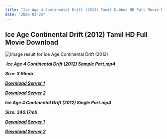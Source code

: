 ```yaml
---
title: "Ice Age 4 Continental Drift (2012) Tamil Dubbed HD Full Movie Download"
date: "2020-03-25"
---
```


## Ice Age Continental Drift (2012) Tamil HD Full Movie Download

![Image result for Ice Age Continental Drift (2012)](https://m.media-amazon.com/images/M/MV5BMzg3NjYxODk4Ml5BMl5BanBnXkFtZTcwNTU4MTI3Nw@@._V1_SY1000_CR0,0,675,1000_AL_.jpg) 

 _**Ice Age 4 Continental Drift (2012) Sample Part.mp4**_

_**Size: 3.95mb**_

[_**Download Server 1**_](http://du.wetransfer.vip/files/Tamil{fd620c6e78cfff08ebfb4d2d3131a235617ba7e0206610644c5f25f325d4dc51}20Dubbed{fd620c6e78cfff08ebfb4d2d3131a235617ba7e0206610644c5f25f325d4dc51}20Movies/Tamil{fd620c6e78cfff08ebfb4d2d3131a235617ba7e0206610644c5f25f325d4dc51}20Dubbed{fd620c6e78cfff08ebfb4d2d3131a235617ba7e0206610644c5f25f325d4dc51}20Collections/Ice{fd620c6e78cfff08ebfb4d2d3131a235617ba7e0206610644c5f25f325d4dc51}20Age{fd620c6e78cfff08ebfb4d2d3131a235617ba7e0206610644c5f25f325d4dc51}20Quadrilogy{fd620c6e78cfff08ebfb4d2d3131a235617ba7e0206610644c5f25f325d4dc51}20Collections/Ice{fd620c6e78cfff08ebfb4d2d3131a235617ba7e0206610644c5f25f325d4dc51}20Age{fd620c6e78cfff08ebfb4d2d3131a235617ba7e0206610644c5f25f325d4dc51}20Continental{fd620c6e78cfff08ebfb4d2d3131a235617ba7e0206610644c5f25f325d4dc51}20Drift{fd620c6e78cfff08ebfb4d2d3131a235617ba7e0206610644c5f25f325d4dc51}20(2012)/Ice{fd620c6e78cfff08ebfb4d2d3131a235617ba7e0206610644c5f25f325d4dc51}20Age{fd620c6e78cfff08ebfb4d2d3131a235617ba7e0206610644c5f25f325d4dc51}20Continental{fd620c6e78cfff08ebfb4d2d3131a235617ba7e0206610644c5f25f325d4dc51}20Drift{fd620c6e78cfff08ebfb4d2d3131a235617ba7e0206610644c5f25f325d4dc51}20(2012){fd620c6e78cfff08ebfb4d2d3131a235617ba7e0206610644c5f25f325d4dc51}20Sample{fd620c6e78cfff08ebfb4d2d3131a235617ba7e0206610644c5f25f325d4dc51}20HD.mp4)

[_**Download Server 2**_](http://du.wetransfer.vip/files/Tamil{fd620c6e78cfff08ebfb4d2d3131a235617ba7e0206610644c5f25f325d4dc51}20Dubbed{fd620c6e78cfff08ebfb4d2d3131a235617ba7e0206610644c5f25f325d4dc51}20Movies/Tamil{fd620c6e78cfff08ebfb4d2d3131a235617ba7e0206610644c5f25f325d4dc51}20Dubbed{fd620c6e78cfff08ebfb4d2d3131a235617ba7e0206610644c5f25f325d4dc51}20Collections/Ice{fd620c6e78cfff08ebfb4d2d3131a235617ba7e0206610644c5f25f325d4dc51}20Age{fd620c6e78cfff08ebfb4d2d3131a235617ba7e0206610644c5f25f325d4dc51}20Quadrilogy{fd620c6e78cfff08ebfb4d2d3131a235617ba7e0206610644c5f25f325d4dc51}20Collections/Ice{fd620c6e78cfff08ebfb4d2d3131a235617ba7e0206610644c5f25f325d4dc51}20Age{fd620c6e78cfff08ebfb4d2d3131a235617ba7e0206610644c5f25f325d4dc51}20Continental{fd620c6e78cfff08ebfb4d2d3131a235617ba7e0206610644c5f25f325d4dc51}20Drift{fd620c6e78cfff08ebfb4d2d3131a235617ba7e0206610644c5f25f325d4dc51}20(2012)/Ice{fd620c6e78cfff08ebfb4d2d3131a235617ba7e0206610644c5f25f325d4dc51}20Age{fd620c6e78cfff08ebfb4d2d3131a235617ba7e0206610644c5f25f325d4dc51}20Continental{fd620c6e78cfff08ebfb4d2d3131a235617ba7e0206610644c5f25f325d4dc51}20Drift{fd620c6e78cfff08ebfb4d2d3131a235617ba7e0206610644c5f25f325d4dc51}20(2012){fd620c6e78cfff08ebfb4d2d3131a235617ba7e0206610644c5f25f325d4dc51}20Sample{fd620c6e78cfff08ebfb4d2d3131a235617ba7e0206610644c5f25f325d4dc51}20HD.mp4)

_**Ice Age 4 Continental Drift (2012) Single Part.mp4**_

_**Size: 340.17mb**_

[_**Download Server 1**_](http://du.wetransfer.vip/files/Tamil{fd620c6e78cfff08ebfb4d2d3131a235617ba7e0206610644c5f25f325d4dc51}20Dubbed{fd620c6e78cfff08ebfb4d2d3131a235617ba7e0206610644c5f25f325d4dc51}20Movies/Tamil{fd620c6e78cfff08ebfb4d2d3131a235617ba7e0206610644c5f25f325d4dc51}20Dubbed{fd620c6e78cfff08ebfb4d2d3131a235617ba7e0206610644c5f25f325d4dc51}20Collections/Ice{fd620c6e78cfff08ebfb4d2d3131a235617ba7e0206610644c5f25f325d4dc51}20Age{fd620c6e78cfff08ebfb4d2d3131a235617ba7e0206610644c5f25f325d4dc51}20Quadrilogy{fd620c6e78cfff08ebfb4d2d3131a235617ba7e0206610644c5f25f325d4dc51}20Collections/Ice{fd620c6e78cfff08ebfb4d2d3131a235617ba7e0206610644c5f25f325d4dc51}20Age{fd620c6e78cfff08ebfb4d2d3131a235617ba7e0206610644c5f25f325d4dc51}20Continental{fd620c6e78cfff08ebfb4d2d3131a235617ba7e0206610644c5f25f325d4dc51}20Drift{fd620c6e78cfff08ebfb4d2d3131a235617ba7e0206610644c5f25f325d4dc51}20(2012)/Ice{fd620c6e78cfff08ebfb4d2d3131a235617ba7e0206610644c5f25f325d4dc51}20Age{fd620c6e78cfff08ebfb4d2d3131a235617ba7e0206610644c5f25f325d4dc51}20Continental{fd620c6e78cfff08ebfb4d2d3131a235617ba7e0206610644c5f25f325d4dc51}20Drift{fd620c6e78cfff08ebfb4d2d3131a235617ba7e0206610644c5f25f325d4dc51}20(2012){fd620c6e78cfff08ebfb4d2d3131a235617ba7e0206610644c5f25f325d4dc51}20Single{fd620c6e78cfff08ebfb4d2d3131a235617ba7e0206610644c5f25f325d4dc51}20Part{fd620c6e78cfff08ebfb4d2d3131a235617ba7e0206610644c5f25f325d4dc51}20HD.mp4)

_**[Download Server 2](http://du.wetransfer.vip/files/Tamil{fd620c6e78cfff08ebfb4d2d3131a235617ba7e0206610644c5f25f325d4dc51}20Dubbed{fd620c6e78cfff08ebfb4d2d3131a235617ba7e0206610644c5f25f325d4dc51}20Movies/Tamil{fd620c6e78cfff08ebfb4d2d3131a235617ba7e0206610644c5f25f325d4dc51}20Dubbed{fd620c6e78cfff08ebfb4d2d3131a235617ba7e0206610644c5f25f325d4dc51}20Collections/Ice{fd620c6e78cfff08ebfb4d2d3131a235617ba7e0206610644c5f25f325d4dc51}20Age{fd620c6e78cfff08ebfb4d2d3131a235617ba7e0206610644c5f25f325d4dc51}20Quadrilogy{fd620c6e78cfff08ebfb4d2d3131a235617ba7e0206610644c5f25f325d4dc51}20Collections/Ice{fd620c6e78cfff08ebfb4d2d3131a235617ba7e0206610644c5f25f325d4dc51}20Age{fd620c6e78cfff08ebfb4d2d3131a235617ba7e0206610644c5f25f325d4dc51}20Continental{fd620c6e78cfff08ebfb4d2d3131a235617ba7e0206610644c5f25f325d4dc51}20Drift{fd620c6e78cfff08ebfb4d2d3131a235617ba7e0206610644c5f25f325d4dc51}20(2012)/Ice{fd620c6e78cfff08ebfb4d2d3131a235617ba7e0206610644c5f25f325d4dc51}20Age{fd620c6e78cfff08ebfb4d2d3131a235617ba7e0206610644c5f25f325d4dc51}20Continental{fd620c6e78cfff08ebfb4d2d3131a235617ba7e0206610644c5f25f325d4dc51}20Drift{fd620c6e78cfff08ebfb4d2d3131a235617ba7e0206610644c5f25f325d4dc51}20(2012){fd620c6e78cfff08ebfb4d2d3131a235617ba7e0206610644c5f25f325d4dc51}20Single{fd620c6e78cfff08ebfb4d2d3131a235617ba7e0206610644c5f25f325d4dc51}20Part{fd620c6e78cfff08ebfb4d2d3131a235617ba7e0206610644c5f25f325d4dc51}20HD.mp4)**_

